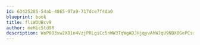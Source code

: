 ```yaml
---
id: 63425285-54ab-4865-97a9-717dce7f4da0
blueprint: book
title: fliWOUBcv9
author: meHic5td9R
description: WoP0O3xw2XD1n4VzjPRLgiCc5nWW3TqWgADJHjqyvAhWJqU9NBX0GePCsry6LS7U1OWsIJwhCSml7MpCjOU7eeR2uKEliSYAPChA
---
```

